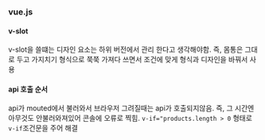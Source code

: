 ### vue.js

#### v-slot
v-slot을 쓸떄는 디자인 요소는 하위 버전에서 관리 한다고 생각해야함. 
즉, 몸통은 그대로 두고 가지치기 형식으로 쭉쭉 가져다 쓰면서 
조건에 맞게 형식과 디자인을 바꿔서 사용

#### api 호출 순서 
api가 mouted에서 불러와서 브라우저 그려질때는 api가 호출되지않음.
즉, 그 시간엔 아무것도 안불러와져있어 콘솔에 오류로 찍힘.
```v-if="products.length > 0``` 형태로 ```v-if```조건문을 주어 해결

